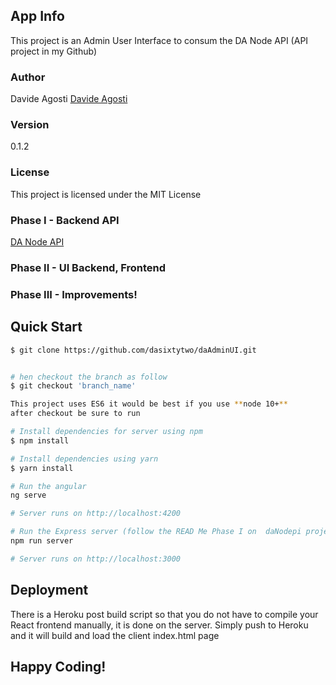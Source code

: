 ## App Info

This project is an Admin User Interface to consum the DA Node API (API project in my Github)

### Author

Davide Agosti
[Davide Agosti](http://davideagosti.me)

### Version

0.1.2

### License

This project is licensed under the MIT License

### Phase I - Backend API

[DA Node API](https://github.com/dasixtytwo/daNodeApi)

### Phase II - UI Backend, Frontend

### Phase III - Improvements!

## Quick Start

```bash
$ git clone https://github.com/dasixtytwo/daAdminUI.git


# hen checkout the branch as follow
$ git checkout 'branch_name'

This project uses ES6 it would be best if you use **node 10+**
after checkout be sure to run

# Install dependencies for server using npm
$ npm install

# Install dependencies using yarn
$ yarn install

# Run the angular
ng serve

# Server runs on http://localhost:4200

# Run the Express server (follow the READ Me Phase I on  daNodepi project)
npm run server

# Server runs on http://localhost:3000
```

## Deployment

There is a Heroku post build script so that you do not have to compile your React frontend manually, it is done on the server. Simply push to Heroku and it will build and load the client index.html page

## Happy Coding!
